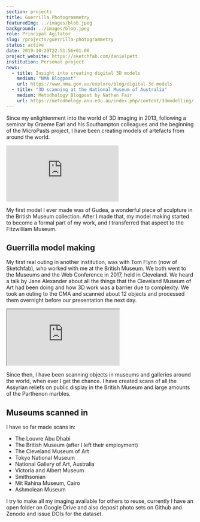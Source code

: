 ```yaml
---
section: projects
title: Guerrilla Photogrammetry
featuredImg: ../images/blob.jpeg
background: ../images/blob.jpeg
role: Principal Agitator
slug: /projects/guerrilla-photogrammetry
status: active
date: 2019-10-29T22:51:56+01:00
project_website: https://sketchfab.com/danielpett
institution: Personal project
news: 
  - title: Insight into creating digital 3D models
    medium: "NMA Blogpost"
    url: https://www.nma.gov.au/explore/blog/digital-3d-models
  - title: "3D scanning at the National Museum of Australia"
    medium: Metodhology Blogpost by Nathan Fair 
    url: https://metodhology.anu.edu.au/index.php/content/3dmodelling/
---
```

Since my enlightenment into the world of 3D imaging in 2013, following a seminar by Graeme Earl and his 
Southampton colleagues and the beginning of the MicroPasts project, I have been creating 
models of artefacts from around the world. 

<div class="ratio-16x9 ratio my-3">
    <iframe title="A statue of Gudea" frameborder="0" allowfullscreen mozallowfullscreen="true" webkitallowfullscreen="true" allow="autoplay; fullscreen; xr-spatial-tracking" xr-spatial-tracking execution-while-out-of-viewport execution-while-not-rendered web-share src="https://sketchfab.com/models/cff8d23f75644d6f804d4aa8e852c2f9/embed?ui_infos=0&ui_watermark_link=0&ui_watermark=0"> </iframe> 
</div>

My first model I ever made was of Gudea, a wonderful piece of sculpture in the British Museum collection. After I made that, my model making started to become 
a formal part of my work, and I transferred that aspect to the Fitzwilliam Museum. 

## Guerrilla model making 

My first real outing in another institution, was with Tom Flynn (now of Sketchfab), who worked with me
at the British Museum. We both went to the Museums and the Web Conference in 2017, held in Cleveland. 
We heard a talk by Jane Alexander about all the things that the Cleveland Museum of Art had been doing and how 
3D work was a barrier due to complexity. We took an outing to the CMA and scanned about 12 objects and processed
them overnight before our presentation the next day. 

<div class="ratio-16x9 ratio my-3">
<iframe src="https://sketchfab.com/playlists/embed?collection=ce9a3d1cbd23460e9ad9390aa5b9972e&autostart=0"
        title="Cleveland Museum of Art"
        allowfullscreen
        mozallowfullscreen="true"
        webkitallowfullscreen="true"
        allow="autoplay; fullscreen; xr-spatial-tracking"
        xr-spatial-tracking
        execution-while-out-of-viewport
        execution-while-not-rendered
        web-share
    ></iframe>
</div>

Since then, I have been scanning objects in museums and galleries around the world, when ever I get the chance.
I have created scans of all the Assyrian reliefs on public display in the British Museum and large amounts of the 
Parthenon marbles. 

## Museums scanned in 

I have so far made scans in:

* The Louvre Abu Dhabi
* The British Museum (after I left their employment)
* The Cleveland Museum of Art 
* Tokyo National Museum
* National Gallery of Art, Australia
* Victoria and Albert Museum
* Smithsonian
* Mit Rahina Museum, Cairo
* Ashmolean Museum

I try to make all my imaging available for others to reuse, currently I have an open folder on Google Drive and 
also deposit photo sets on Github and Zenodo and issue DOIs for the dataset. 